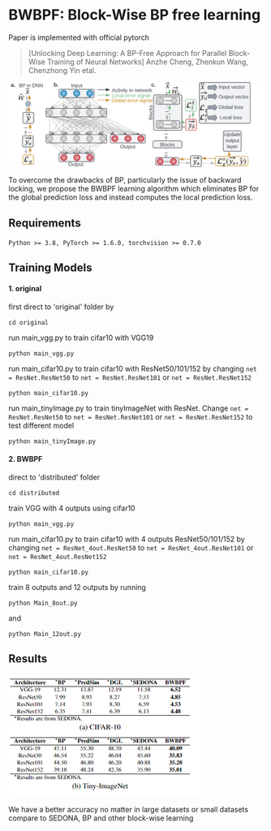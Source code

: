 # BWBPF: Block-Wise BP free learning
Paper is implemented with official pytorch
>[Unlocking Deep Learning: A BP-Free Approach for Parallel Block-Wise Training of Neural Networks]
>Anzhe Cheng, Zhenkun Wang, Chenzhong Yin etal.

![alt text](misc/overview_distributednn.png?raw=true "Weight updates of BWBPF.")

To overcome the drawbacks of BP, particularly the issue of backward locking, we propose the BWBPF learning algorithm which eliminates BP for the global prediction loss and instead computes the local prediction loss.

## Requirements
`Python >= 3.8, PyTorch >= 1.6.0, torchvision >= 0.7.0`

## Training Models

#### 1. original
first direct to 'original' folder by
```
cd original
```

run main_vgg.py to train cifar10 with VGG19
```
python main_vgg.py
```

run main_cifar10.py to train cifar10 with ResNet50/101/152 by changing `net = ResNet.ResNet50` to `net = ResNet.ResNet101` or `net = ResNet.ResNet152`
```
python main_cifar10.py
```

run main_tinyImage.py to train tinyImageNet with ResNet. Change `net = ResNet.ResNet50` to  `net = ResNet.ResNet101` or `net = ResNet.ResNet152` to test different model
```
python main_tinyImage.py
```
#### 2. BWBPF
direct to 'distributed' folder
```
cd distributed
```

train VGG with 4 outputs using cifar10
```
python main_vgg.py
```

run main_cifar10.py to train cifar10 with 4 outputs ResNet50/101/152 by changing `net = ResNet_4out.ResNet50` to `net = ResNet_4out.ResNet101` or `net = ResNet_4out.ResNet152`
```
python main_cifar10.py
```

train 8 outputs and 12 outputs by running
```
python Main_8out.py
```
and
```
python Main_12out.py
```

## Results

![alt text](misc/table.png?raw=true "Error rate of different methods")

We have a better accuracy no matter in large datasets or small datasets compare to SEDONA, BP and other block-wise learning
